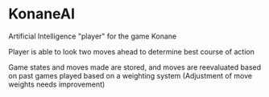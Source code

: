 # KonaneAI
Artificial Intelligence "player" for the game Konane

Player is able to look two moves ahead to determine best course of action

Game states and moves made are stored, and moves are reevaluated based on past games played based on a weighting system
(Adjustment of move weights needs improvement)

